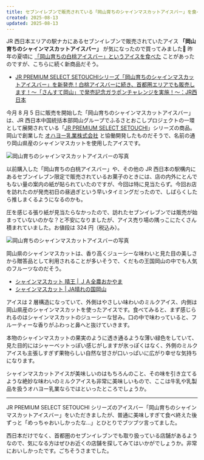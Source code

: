 ```yaml
---
title: セブンイレブンで販売されている「岡山育ちのシャインマスカットアイスバー」を食べる
created: 2025-08-13
updated: 2025-08-13
---
```


JR 西日本エリアの駅ナカにあるセブンイレブンで販売されていたアイス **「岡山育ちのシャインマスカットアイスバー」** が気になったので買ってみました🍇 昨年の夏頃に [「岡山育ちの白桃アイスバー」というアイスを食べた](/blog/20240813/) ことがあったのですが、こちらに続く新商品だそう。

- [JR PREMIUM SELECT SETOUCHIシリーズ「岡山育ちのシャインマスカットアイスバー」を新発売！白桃アイスバーに続き、首都圏エリアでも販売します！～「さんすて岡山」で発売記念ガラポンチャレンジを実施！～：JR西日本](https://www.westjr.co.jp/press/article/2025/07/page_28534.html)

今月 8 月 5 日に販売を開始した「岡山育ちのシャインマスカットアイスバー」は、JR 西日本中国統括本部岡山グループでふるさとおこしプロジェクトの一環として展開されている「[JR PREMIUM SELECT SETOUCHI](https://www.jr-furusato.jp/catalog/#jrps)」シリーズの商品。岡山で創業した [オハヨー乳業株式会社](https://www.ohayo-milk.co.jp/) と協働開発したものだそうで、名前の通り岡山県産のシャインマスカットを使用したアイスです。

![岡山育ちのシャインマスカットアイスバーの写真](cedee659-6ce6-42d9-c505-40ab22a15100)

以前購入した「岡山育ちの白桃アイスバー」や、その他の JR 西日本の駅構内にあるセブンイレブン限定で販売されているお菓子のときには、店の内外にとんでもない量の案内の紙が貼られていたのですが、今回は特に見当たらず。今回お店を訪れたのが発売初日の昼過ぎという早いタイミングだったので、しばらくしたら推しまくるようになるのかも。

圧を感じる張り紙が見当たらなかったので、訪れたセブンイレブンでは販売が始まっていないのかな？と不安になりましたが、アイス売り場の隅っこにたくさん積まれていました。お値段は 324 円（税込み）。

![岡山育ちのシャインマスカットアイスバーの写真](55da13cf-8924-4f22-dcc0-cd07bf003f00)

岡山県のシャインマスカットは、香り高くジューシーな味わいと見た目の美しさから贈答品として利用されることが多いそうで、くだもの王国岡山の中でも人気のフルーツなのだそう。

- [シャインマスカット 晴王 | ＪＡ全農おかやま](https://www.zennoh.or.jp/oy/product/fruits/hareou/)
- [シャインマスカット | JA晴れの国岡山](https://www.ja-hareoka.or.jp/specialty/shine_muscat.php)

アイスは 2 層構造になっていて、外側はやさしい味わいのミルクアイス、内側は岡山県産のシャインマスカットを使ったアイスです。食べてみると、まず感じられるのはシャインマスカットのジューシーな甘み。口の中で味わっていると、フルーティーな香りがふわっと鼻へと抜けていきます。

本物のシャインマスカットの果実のように透き通るような薄い緑色をしていて、見た目的にはシャーベットっぽい感じがしますが氷っぽくはなく、外側のミルクアイスも主張しすぎず果物らしい自然な甘さが口いっぱいに広がり幸せな気持ちになります。

シャインマスカットアイスが美味しいのはもちろんのこと、その味を引き立てるような絶妙な味わいのミルクアイスも非常に美味しいもので、ここは牛乳や乳製品を扱うオハヨー乳業ならではといったところでしょうか。

---

JR PREMIUM SELECT SETOUCHI シリーズのアイスバー「岡山育ちのシャインマスカットアイスバー」をいただきましたが、普通に美味しすぎて食べ終えた後ずっと「めっちゃおいしかったな…」とひとりでブツブツ言ってました。

西日本だけでなく、首都圏のセブンイレブンでも取り扱っている店舗があるようなので、気になる方はぜひお近くの店舗を探してみてはいかがでしょうか。非常においしかったです。ごちそうさまでした。
